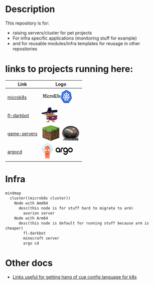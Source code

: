 # Description

This repository is for:
- raising servers/cluster for pet projects
- For infra specific applications (monitoring stuff for example)
- and for reusable modules/infra templates for reusage in other repositories

# links to projects running here:

| Link          | Logo |
| ------------- | ------------- |
| [microk8s](tf/modules/ansible_microk8s/)  | <img src="docs/assets/microk8s.png" style="width: 100px; height: 50px;"/>  |
| [fl-darkbot](<https://github.com/darklab8/fl-darkbot>)  |  <img src="docs/assets/darkbot.png" style="width: 50px; height: 50px;"/>  |
| [game-servers](<https://github.com/darklab8/infra-game-servers>)  | <img src="docs/assets/minecraft.png" style="width: 59px; height: 50px;"/> <img src="docs/assets/avorion_logo.png" style="width: 59px; height: 50px;"/>  |
| [argocd](tf/modules/kube_argo/)  |  <img src="docs/assets/argocd.png" style="width: 100px; height: 50px;"/>  |

# Infra

```mermaid
mindmap
  cluster((microk8s cluster))
    Node with Amd64
      desc(this node is for stuff hard to migrate to arm)
        avorion server
    Node with Arm64
      desc(this node is default for running stuff because arm is cheaper)
        fl-darkbot
        minecraft server
        argo cd
```

# Other docs

- [Links useful for getting hang of cue config language for k8s](docs/Cue.md)

